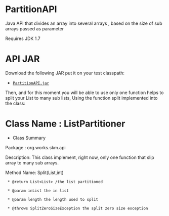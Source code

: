 # PartitionAPI
 Java API that divides an array into several arrays , based on the size of sub arrays passed as parameter

 Requires JDK 1.7 

# API JAR
Download the following JAR put it on your test classpath:

* [`PartitionAPI.jar`](http://download1327.mediafire.com/r1rmr3muy0gg/y4rakriqa2ahorj/partitionApi.jar)

Then, and for this moment you will be able to use only one function helps to split your List to many sub lists, Using the function split implemented into the class:

# Class Name : ListPartitioner

* Class Summary

Package : org.works.skm.api

Description:
This class implement, right now, only one function that slip array to many sub arrays.

Method Name: Split(List,int)

	 * @return List<List> /the list partitioned
	 
	 * @param inList the in list
	 
	 * @param length the length used to split
	 
	 * @throws SplitZeroSizeException the split zero size exception
	 
